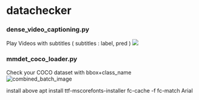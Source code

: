 # datachecker

###  dense_video_captioning.py
Play Videos with subtitles ( subtitles : label, pred ) 
<img src = "https://github.com/minuenergy/datachecker/assets/72018553/a071bc81-863d-4b34-8c27-8211f8dfcfd5.jpg"> 

### mmdet_coco_loader.py
Check your COCO dataset with bbox+class_name
![combined_batch_image](https://github.com/minuenergy/datachecker/assets/72018553/2b6115c7-da1d-468f-b1f6-3f650aac829d)

install above
apt install ttf-mscorefonts-installer
fc-cache -f
fc-match Arial
